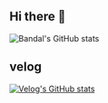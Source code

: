 ## Hi there 👋

![Bandal's GitHub stats](https://github-readme-stats.vercel.app/api?username=no1msh&show_icons=true&theme=darcula)

## velog
[![Velog's GitHub stats](https://velog-readme-stats.vercel.app/api/list?name=no1msh1217)](https://velog.io/@no1msh1217) 
